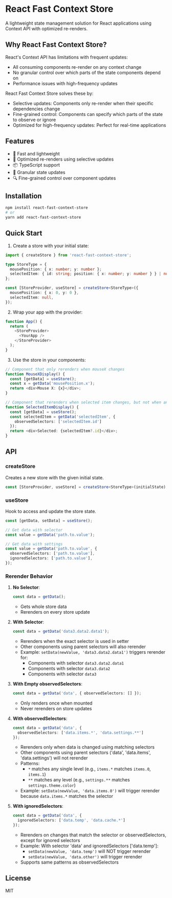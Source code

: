 # React Fast Context Store

A lightweight state management solution for React applications using Context API with optimized re-renders.

## Why React Fast Context Store?

React's Context API has limitations with frequent updates:
- All consuming components re-render on any context change
- No granular control over which parts of the state components depend on
- Performance issues with high-frequency updates

React Fast Context Store solves these by:
- Selective updates: Components only re-render when their specific dependencies change
- Fine-grained control: Components can specify which parts of the state to observe or ignore
- Optimized for high-frequency updates: Perfect for real-time applications

## Features

- 🚀 Fast and lightweight
- 🔄 Optimized re-renders using selective updates
- 📦 TypeScript support
- 🎯 Granular state updates
- 🔍 Fine-grained control over component updates

## Installation

```bash
npm install react-fast-context-store
# or
yarn add react-fast-context-store
```

## Quick Start

1. Create a store with your initial state:

```typescript
import { createStore } from 'react-fast-context-store';

type StoreType = {
  mousePosition: { x: number; y: number };
  selectedItem: { id: string; position: { x: number; y: number } } | null;
};

const [StoreProvider, useStore] = createStore<StoreType>({
  mousePosition: { x: 0, y: 0 },
  selectedItem: null,
});
```

2. Wrap your app with the provider:

```typescript
function App() {
  return (
    <StoreProvider>
      <YourApp />
    </StoreProvider>
  );
}
```

3. Use the store in your components:

```typescript
// Component that only rerenders when mouseX changes
function MouseXDisplay() {
  const [getData] = useStore();
  const x = getData('mousePosition.x');
  return <div>Mouse X: {x}</div>;
}

// Component that rerenders when selected item changes, but not when any other data of the item changes
function SelectedItemDisplay() {
  const [getData] = useStore();
  const selectedItem = getData('selectedItem', {
    observedSelectors: ['selectedItem.id']
  });
  return <div>Selected: {selectedItem?.id}</div>;
}
```

## API

### createStore

Creates a new store with the given initial state.

```typescript
const [StoreProvider, useStore] = createStore<StoreType>(initialState);
```

### useStore

Hook to access and update the store state.

```typescript
const [getData, setData] = useStore();

// Get data with selector
const value = getData('path.to.value');

// Get data with settings
const value = getData('path.to.value', {
  observedSelectors: ['path.to.value'],
  ignoredSelectors: ['path.to.value'],
});
```

### Rerender Behavior

1. **No Selector**:
   ```typescript
   const data = getData();
   ```
   - Gets whole store data
   - Rerenders on every store update

2. **With Selector**:
   ```typescript
   const data = getData('data3.data2.data1');
   ```
   - Rerenders when the exact selector is used in setter
   - Other components using parent selectors will also rerender
   - Example: `setData(newValue, 'data3.data2.data1')` triggers rerender for:
     - Components with selector `data3.data2.data1`
     - Components with selector `data3.data2`
     - Components with selector `data3`

3. **With Empty observedSelectors**:
   ```typescript
   const data = getData('data', { observedSelectors: [] });
   ```
   - Only renders once when mounted
   - Never rerenders on store updates

4. **With observedSelectors**:
   ```typescript
   const data = getData('data', { 
     observedSelectors: ['data.items.*', 'data.settings.**'] 
   });
   ```
   - Rerenders only when data is changed using matching selectors
   - Other components using parent selectors ('data', 'data.items', 'data.settings') will not rerender
   - Patterns:
     - `*` matches any single level (e.g., `items.*` matches `items.0`, `items.1`)
     - `**` matches any level (e.g., `settings.**` matches `settings.theme.color`)
   - Example: `setData(newValue, 'data.items.0')` will trigger rerender because `data.items.*` matches the selector

5. **With ignoredSelectors**:
   ```typescript
   const data = getData('data', { 
     ignoredSelectors: ['data.temp', 'data.cache.*'] 
   });
   ```
   - Rerenders on changes that match the selector or observedSelectors, except for ignored selectors
   - Example: With selector 'data' and ignoredSelectors ['data.temp']:
     - `setData(newValue, 'data.temp')` will NOT trigger rerender
     - `setData(newValue, 'data.other')` will trigger rerender
   - Supports same patterns as observedSelectors

## License

MIT